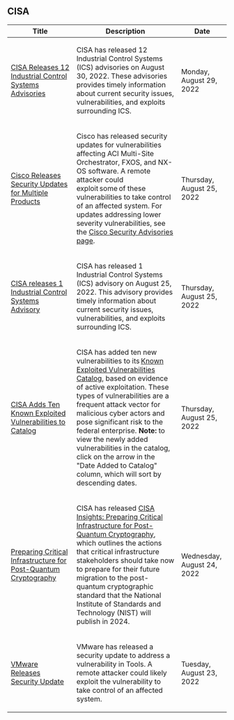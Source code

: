 ## CISA
|Title|Description|Date|
|---|---|---|
| [CISA Releases 12 Industrial Control Systems Advisories](https://www.cisa.gov/uscert/ncas/current-activity/2022/08/29/cisa-releases-12-industrial-control-systems-advisories) | <p>CISA has released 12 Industrial Control Systems (ICS) advisories on August 30, 2022. These advisories provides timely information about current security issues, vulnerabilities, and exploits surrounding ICS.  </p> | Monday, August 29, 2022 |
| [Cisco Releases Security Updates for Multiple Products](https://www.cisa.gov/uscert/ncas/current-activity/2022/08/25/cisco-releases-security-updates-multiple-products) | <p>Cisco has released security updates for vulnerabilities affecting ACI Multi-Site Orchestrator, FXOS, and NX-OS software. A remote attacker could exploit some of these vulnerabilities to take control of an affected system. For updates addressing lower severity vulnerabilities, see the <a href="https://tools.cisco.com/security/center/publicationListing.x">Cisco Security Advisories page</a>.</p> | Thursday, August 25, 2022 |
| [CISA releases 1 Industrial Control Systems Advisory](https://www.cisa.gov/uscert/ncas/current-activity/2022/08/25/cisa-releases-1-industrial-control-systems-advisory) | <p>CISA has released 1 Industrial Control Systems (ICS) advisory on August 25, 2022. This advisory provides timely information about current security issues, vulnerabilities, and exploits surrounding ICS.</p> | Thursday, August 25, 2022 |
| [CISA Adds Ten Known Exploited Vulnerabilities to Catalog](https://www.cisa.gov/uscert/ncas/current-activity/2022/08/25/cisa-adds-ten-known-exploited-vulnerabilities-catalog) | <p>CISA has added ten new vulnerabilities to its <a href="https://www.cisa.gov/known-exploited-vulnerabilities-catalog">Known Exploited Vulnerabilities Catalog</a>, based on evidence of active exploitation. These types of vulnerabilities are a frequent attack vector for malicious cyber actors and pose significant risk to the federal enterprise. <b>Note:</b> to view the newly added vulnerabilities in the catalog, click on the arrow in the "Date Added to Catalog" column, which will sort by descending dates.      </p> | Thursday, August 25, 2022 |
| [Preparing Critical Infrastructure for Post-Quantum Cryptography](https://www.cisa.gov/uscert/ncas/current-activity/2022/08/24/preparing-critical-infrastructure-post-quantum-cryptography) | <p paraeid="{690153db-eccc-4a03-9d38-b57e1ccb27c2}{213}" paraid="327713930">CISA has released <a href="https://cisa.gov/sites/default/files/publications/cisa_insight_post_quantum_cryptography_508.pdf">CISA Insights: Preparing Critical Infrastructure for Post-Quantum Cryptography</a>, which outlines the actions that critical infrastructure stakeholders should take now to prepare for their future migration to the post-quantum cryptographic standard that the National Institute of Standards and Technology (NIST) will publish in 2024.  </p> | Wednesday, August 24, 2022 |
| [VMware Releases Security Update](https://www.cisa.gov/uscert/ncas/current-activity/2022/08/23/vmware-releases-security-update) | <p>VMware has released a security update to address a vulnerability in Tools. A remote attacker could likely exploit the vulnerability to take control of an affected system.</p> | Tuesday, August 23, 2022 |
